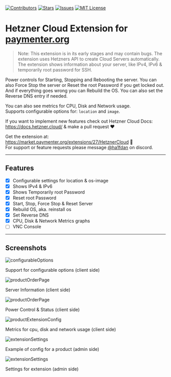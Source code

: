 [![Contributors][contributors-shield]][contributors-url]
[![Stars][stars-shield]][stars-url]
[![Issues][issues-shield]][issues-url]
[![MIT License][license-shield]][license-url]

# Hetzner Cloud Extension for [paymenter.org](https://github.com/Paymenter/Paymenter)
> Note: This extension is in its early stages and may contain bugs.
The extension uses Hetzners API to create Cloud Servers automatically.  The extension shows information about your server, like IPv4, IPv6 & temporarily root password for SSH.

Power controls for Starting, Stopping and Rebooting the server. You can also Force Stop the server or Reset the root Password if you get locked out. And if everything goes wrong you can Rebuild the OS. You can also set the Reverse DNS entry if needed.

You can also see metrics for CPU, Disk and Network usage.
<br/>Supports configurable options for: `location` and `image`.

If you want to implement new features check out Hetzner Cloud Docs: https://docs.hetzner.cloud/ & make a pull request ❤️

Get the extension at: https://market.paymenter.org/extensions/27/HetznerCloud 🎉
<br/>For support or feature requests please message [@ha1fdan](https://discord.gg/n8hpbek59q) on discord.

---

## Features
- [x] Configurable settings for location & os-image
- [x] Shows IPv4 & IPv6
- [x] Shows Temporarily root Password
- [x] Reset root Password
- [x] Start, Stop, Force Stop & Reset Server
- [x] Rebuild OS, aka. reinstall os
- [x] Set Reverse DNS
- [x] CPU, Disk & Network Metrics graphs
- [ ] VNC Console

---

## Screenshots
![configurableOptions](https://ha1fdan.xyz/HetznerCloudExtension/screenshots/1.png)
<p>Support for configurable options (client side)</p>

![productOrderPage](https://ha1fdan.xyz/HetznerCloudExtension/screenshots/2.png)
<p>Server Information (client side)</p>

![productOrderPage](https://ha1fdan.xyz/HetznerCloudExtension/screenshots/3.png)
<p>Power Control & Status (client side)</p>

![productExtensionConfig](https://ha1fdan.xyz/HetznerCloudExtension/screenshots/4.png)
<p>Metrics for cpu, disk and network usage (client side)</p>

![extensionSettings](https://ha1fdan.xyz/HetznerCloudExtension/screenshots/5.png)
<p>Example of config for a product (admin side)</p>

![extensionSettings](https://ha1fdan.xyz/HetznerCloudExtension/screenshots/6.png)
<p>Settings for extension (admin side)</p>


[contributors-shield]: https://img.shields.io/github/contributors/ha1fdan/HetznerCloudExtension.svg?style=for-the-badge
[contributors-url]: https://github.com/ha1fdan/HetznerCloudExtension/graphs/contributors
[stars-shield]: https://img.shields.io/github/stars/ha1fdan/HetznerCloudExtension.svg?style=for-the-badge
[stars-url]: https://github.com/ha1fdan/HetznerCloudExtension/stargazers
[issues-shield]: https://img.shields.io/github/issues/ha1fdan/HetznerCloudExtension.svg?style=for-the-badge
[issues-url]: https://github.com/ha1fdan/HetznerCloudExtension/issues
[license-shield]: https://img.shields.io/github/license/ha1fdan/HetznerCloudExtension.svg?style=for-the-badge
[license-url]: https://github.com/ha1fdan/HetznerCloudExtension/blob/master/LICENSE
